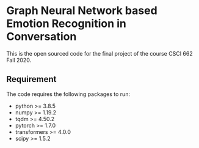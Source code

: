 # Graph Neural Network based Emotion Recognition in Conversation

This is the open sourced code for the final project of the course CSCI 662 Fall 2020.

## Requirement

The code requires the following packages to run:

* python >= 3.8.5
* numpy >= 1.19.2
* tqdm >= 4.50.2
* pytorch >= 1.7.0
* transformers >= 4.0.0
* scipy >= 1.5.2